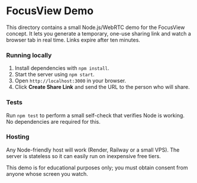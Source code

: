# FocusView Demo
This directory contains a small Node.js/WebRTC demo for the FocusView concept.
It lets you generate a temporary, one-use sharing link and watch a browser tab in real time. Links expire after ten minutes.

### Running locally

1. Install dependencies with `npm install`.
2. Start the server using `npm start`.
3. Open `http://localhost:3000` in your browser.
4. Click **Create Share Link** and send the URL to the person who will share.

### Tests

Run `npm test` to perform a small self-check that verifies Node is working. No
dependencies are required for this.

### Hosting

Any Node-friendly host will work (Render, Railway or a small VPS).  The server
is stateless so it can easily run on inexpensive free tiers.

This demo is for educational purposes only; you must obtain consent from anyone
whose screen you watch.
